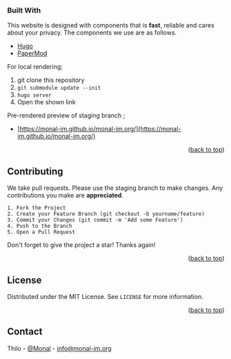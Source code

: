 ### Built With

This website is designed with components that is **fast**, reliable and cares about your privacy. The components we use are as follows.

* [Hugo](https://gohugo.io/)
* [PaperMod](https://github.com/adityatelange/hugo-PaperMod/)

For local rendering;
1. git clone this repository
2. `git submodule update --init`
3. `hugo server`
4. Open the shown link

Pre-rendered preview of staging branch ;
* [https://monal-im.github.io/monal-im.org/](https://monal-im.github.io/monal-im.org/)

<p align="right">(<a href="#top">back to top</a>)</p>

<!-- CONTRIBUTING -->
## Contributing

We take pull requests. Please use the staging branch to make changes. Any contributions you make are **appreciated**.
```
1. Fork the Project
2. Create your Feature Branch (git checkout -b yourname/feature)
3. Commit your Changes (git commit -m 'Add some Feature')
4. Push to the Branch
5. Open a Pull Request
```

Don't forget to give the project a star! Thanks again!
<p align="right">(<a href="#top">back to top</a>)</p>

<!-- LICENSE -->
## License

Distributed under the MIT License. See `LICENSE` for more information.

<p align="right">(<a href="#top">back to top</a>)</p>

<!-- CONTACT -->
## Contact

Thilo - [@Monal](https://fosstodon.org/@Monal) - info@monal-im.org
